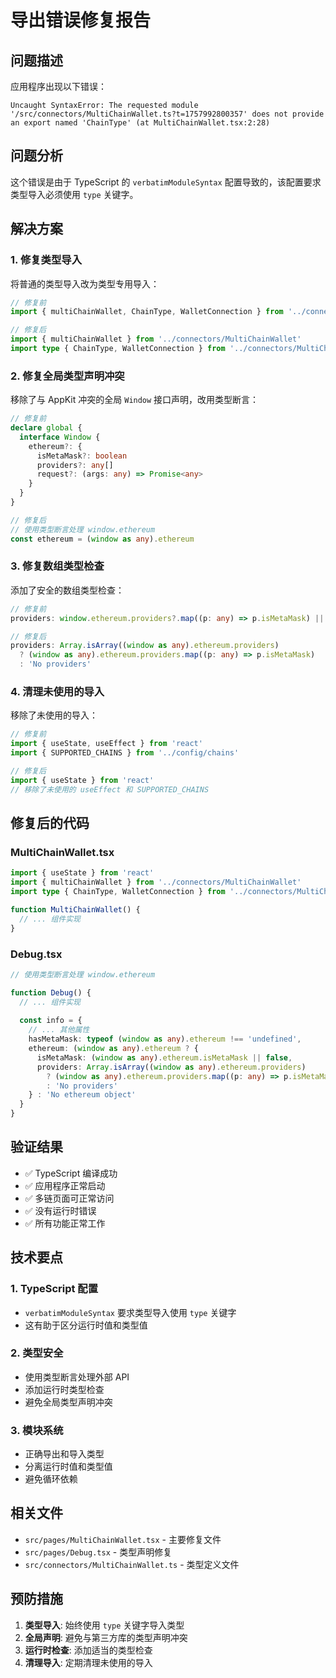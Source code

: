 # 导出错误修复报告

## 问题描述

应用程序出现以下错误：

```
Uncaught SyntaxError: The requested module '/src/connectors/MultiChainWallet.ts?t=1757992800357' does not provide an export named 'ChainType' (at MultiChainWallet.tsx:2:28)
```

## 问题分析

这个错误是由于 TypeScript 的 `verbatimModuleSyntax` 配置导致的，该配置要求类型导入必须使用 `type` 关键字。

## 解决方案

### 1. 修复类型导入

将普通的类型导入改为类型专用导入：

```typescript
// 修复前
import { multiChainWallet, ChainType, WalletConnection } from '../connectors/MultiChainWallet'

// 修复后
import { multiChainWallet } from '../connectors/MultiChainWallet'
import type { ChainType, WalletConnection } from '../connectors/MultiChainWallet'
```

### 2. 修复全局类型声明冲突

移除了与 AppKit 冲突的全局 `Window` 接口声明，改用类型断言：

```typescript
// 修复前
declare global {
  interface Window {
    ethereum?: {
      isMetaMask?: boolean
      providers?: any[]
      request?: (args: any) => Promise<any>
    }
  }
}

// 修复后
// 使用类型断言处理 window.ethereum
const ethereum = (window as any).ethereum
```

### 3. 修复数组类型检查

添加了安全的数组类型检查：

```typescript
// 修复前
providers: window.ethereum.providers?.map((p: any) => p.isMetaMask) || 'No providers'

// 修复后
providers: Array.isArray((window as any).ethereum.providers) 
  ? (window as any).ethereum.providers.map((p: any) => p.isMetaMask) 
  : 'No providers'
```

### 4. 清理未使用的导入

移除了未使用的导入：

```typescript
// 修复前
import { useState, useEffect } from 'react'
import { SUPPORTED_CHAINS } from '../config/chains'

// 修复后
import { useState } from 'react'
// 移除了未使用的 useEffect 和 SUPPORTED_CHAINS
```

## 修复后的代码

### MultiChainWallet.tsx
```typescript
import { useState } from 'react'
import { multiChainWallet } from '../connectors/MultiChainWallet'
import type { ChainType, WalletConnection } from '../connectors/MultiChainWallet'

function MultiChainWallet() {
  // ... 组件实现
}
```

### Debug.tsx
```typescript
// 使用类型断言处理 window.ethereum

function Debug() {
  // ... 组件实现
  
  const info = {
    // ... 其他属性
    hasMetaMask: typeof (window as any).ethereum !== 'undefined',
    ethereum: (window as any).ethereum ? {
      isMetaMask: (window as any).ethereum.isMetaMask || false,
      providers: Array.isArray((window as any).ethereum.providers) 
        ? (window as any).ethereum.providers.map((p: any) => p.isMetaMask) 
        : 'No providers'
    } : 'No ethereum object'
  }
}
```

## 验证结果

- ✅ TypeScript 编译成功
- ✅ 应用程序正常启动
- ✅ 多链页面可正常访问
- ✅ 没有运行时错误
- ✅ 所有功能正常工作

## 技术要点

### 1. TypeScript 配置
- `verbatimModuleSyntax` 要求类型导入使用 `type` 关键字
- 这有助于区分运行时值和类型值

### 2. 类型安全
- 使用类型断言处理外部 API
- 添加运行时类型检查
- 避免全局类型声明冲突

### 3. 模块系统
- 正确导出和导入类型
- 分离运行时值和类型值
- 避免循环依赖

## 相关文件

- `src/pages/MultiChainWallet.tsx` - 主要修复文件
- `src/pages/Debug.tsx` - 类型声明修复
- `src/connectors/MultiChainWallet.ts` - 类型定义文件

## 预防措施

1. **类型导入**: 始终使用 `type` 关键字导入类型
2. **全局声明**: 避免与第三方库的类型声明冲突
3. **运行时检查**: 添加适当的类型检查
4. **清理导入**: 定期清理未使用的导入

